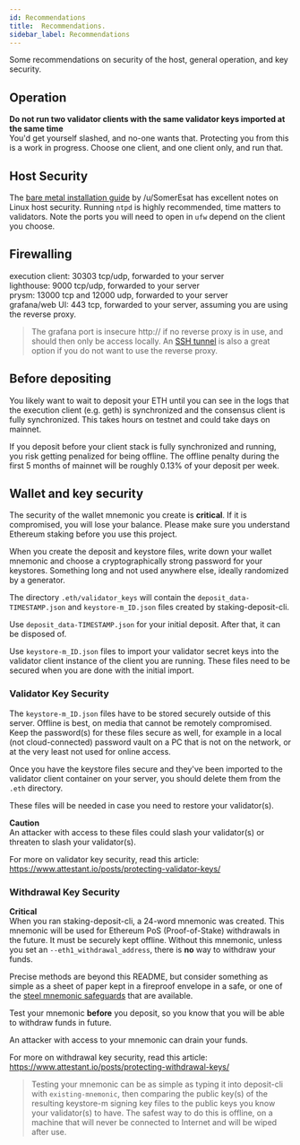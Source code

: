 ```yaml
---
id: Recommendations
title:  Recommendations.
sidebar_label: Recommendations
---
```


Some recommendations on security of the host, general operation,
and key security.

## Operation

**Do not run two validator clients with the same validator keys imported at the same time**<br />
You'd get yourself slashed, and no-one wants that. Protecting you from this
is a work in progress. Choose one client, and one client only, and run that.

## Host Security

The [bare metal installation guide](https://medium.com/@SomerEsat/guide-to-staking-on-ethereum-2-0-ubuntu-medalla-nimbus-5f4b2b0f2d7c)
by /u/SomerEsat has excellent notes on Linux host security. Running `ntpd`
is highly recommended, time matters to validators. Note the ports
you will need to open in `ufw` depend on the client you choose.

## Firewalling

execution client: 30303 tcp/udp, forwarded to your server<br />
lighthouse: 9000 tcp/udp, forwarded to your server<br />
prysm: 13000 tcp and 12000 udp, forwarded to your server<br />
grafana/web UI: 443 tcp, forwarded to your server, assuming you are using the reverse proxy.<br />

> The grafana port is insecure http:// if no reverse proxy is in use,
> and should then only be access locally.
> An [SSH tunnel](https://www.howtogeek.com/168145/how-to-use-ssh-tunneling/)
> is also a great option if you do not want to use the reverse proxy.

## Before depositing

You likely want to wait to deposit your ETH until you can see in the logs
that the execution client (e.g. geth) is synchronized and the consensus client
is fully synchronized. This takes hours on testnet and could take days on mainnet.

If you deposit before your client stack is fully synchronized and running,
you risk getting penalized for being offline. The offline penalty during
the first 5 months of mainnet will be roughly 0.13% of your deposit per
week.

## Wallet and key security

The security of the wallet mnemonic you create is **critical**. If it is compromised, you will lose
your balance. Please make sure you understand Ethereum staking before you use this project.

When you create the deposit and keystore files, write down your wallet mnemonic and
choose a cryptographically strong password for your keystores. Something long
and not used anywhere else, ideally randomized by a generator.

The directory `.eth/validator_keys` will contain the `deposit_data-TIMESTAMP.json` and `keystore-m_ID.json`
files created by staking-deposit-cli.

Use `deposit_data-TIMESTAMP.json` for your initial deposit. After that, it can be disposed of.

Use `keystore-m_ID.json` files to import your validator secret keys into the validator client
instance of the client you are running. These files need to be secured when you are done
with the initial import.

### Validator Key Security

The `keystore-m_ID.json` files have to be stored securely outside of this server. Offline
is best, on media that cannot be remotely compromised. Keep the password(s) for
these files secure as well, for example in a local (not cloud-connected) password vault
on a PC that is not on the network, or at the very least not used for online access.

Once you have the keystore files secure and they've been imported to the validator client container
on your server, you should delete them from the `.eth` directory.

These files will be needed in case you need to restore your validator(s).

**Caution**<br />
An attacker with access to these files could slash your validator(s) or threaten
to slash your validator(s).

For more on validator key security, read this article: https://www.attestant.io/posts/protecting-validator-keys/

### Withdrawal Key Security

**Critical**<br />
When you ran staking-deposit-cli, a 24-word mnemonic was created. This mnemonic
will be used for Ethereum PoS (Proof-of-Stake) withdrawals in the future. It must be securely kept offline.
Without this mnemonic, unless you set an `--eth1_withdrawal_address`, there is **no** way to withdraw your funds.

Precise methods are beyond this README, but consider something as simple as
a sheet of paper kept in a fireproof envelope in a safe, or one of the [steel
mnemonic safeguards](https://jlopp.github.io/metal-bitcoin-storage-reviews/) that are available.

Test your mnemonic **before** you deposit, so you know that you will be able
to withdraw funds in future.

An attacker with access to your mnemonic can drain your funds.

For more on withdrawal key security, read this article: https://www.attestant.io/posts/protecting-withdrawal-keys/

> Testing your mnemonic can be as simple as typing it into deposit-cli
> with `existing-mnemonic`, then comparing the public key(s) of the resulting
> keystore-m signing key files to the public keys you know your validator(s)
> to have. The safest way to do this is offline, on a machine that will
> never be connected to Internet and will be wiped after use.

